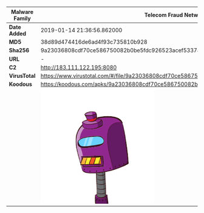 | Malware Family | Telecom Fraud Network for South Koreans                      |
| -------------- | ------------------------------------------------------------ |
| **Date Added** | 2019-01-14 21:36:56.862000                                                   |
| **MD5**        | 38d89d474416de6ad4f93c735810b928                             |
| **Sha256**     | 9a23036808cdf70ce586750082b0be5fdc926523acef533747a9f72e2556ec8e |
| **URL**        | -                                                            |
| **C2**         | http://183.111.122.195:8080 |
| **VirusTotal** | https://www.virustotal.com/#/file/9a23036808cdf70ce586750082b0be5fdc926523acef533747a9f72e2556ec8e/detection |
| **Koodous**    | https://koodous.com/apks/9a23036808cdf70ce586750082b0be5fdc926523acef533747a9f72e2556ec8e |
|                | ![](../assets/9a23036808cdf70ce586750082b0be5fdc926523acef533747a9f72e2556ec8e.png) |